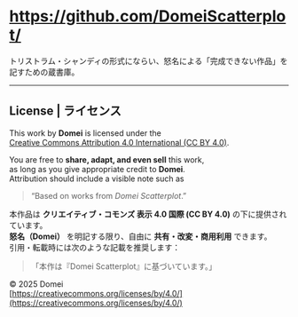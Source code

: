 # https://github.com/DomeiScatterplot/
トリストラム・シャンディの形式にならい、怒名による「完成できない作品」を記すための蔵書庫。

---

## License | ライセンス

This work by **Domei** is licensed under the  
[Creative Commons Attribution 4.0 International (CC BY 4.0)](https://creativecommons.org/licenses/by/4.0/).  

You are free to **share, adapt, and even sell** this work,  
as long as you give appropriate credit to **Domei**.  
Attribution should include a visible note such as  
> “Based on works from *Domei Scatterplot*.”

本作品は **クリエイティブ・コモンズ 表示 4.0 国際 (CC BY 4.0)** の下に提供されています。  
**怒名（Domei）** を明記する限り、自由に **共有・改変・商用利用** できます。  
引用・転載時には次のような記載を推奨します：  
> 「本作は『Domei Scatterplot』に基づいています。」

© 2025 Domei  
[https://creativecommons.org/licenses/by/4.0/](https://creativecommons.org/licenses/by/4.0/)
